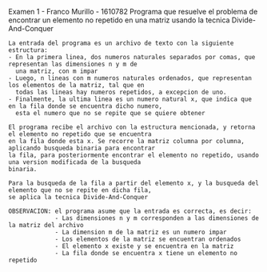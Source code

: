 Examen 1 - Franco Murillo - 1610782
Programa que resuelve el problema de encontrar un elemento no repetido en una matriz usando la tecnica
    Divide-And-Conquer

    La entrada del programa es un archivo de texto con la siguiente estructura:
    - En la primera linea, dos numeros naturales separados por comas, que representan las dimensiones n y m de
      una matriz, con m impar
    - Luego, n lineas con m numeros naturales ordenados, que representan los elementos de la matriz, tal que en 
      todas las lineas hay numeros repetidos, a excepcion de uno.
    - Finalmente, la ultima linea es un numero natural x, que indica que en la fila donde se encuentra dicho numero,
      esta el numero que no se repite que se quiere obtener

    El programa recibe el archivo con la estructura mencionada, y retorna el elemento no repetido que se encuentra
    en la fila donde esta x. Se recorre la matriz columna por columna, aplicando busqueda binaria para encontrar
    la fila, para posteriormente encontrar el elemento no repetido, usando una version modificada de la busqueda 
    binaria.

    Para la busqueda de la fila a partir del elemento x, y la busqueda del elemento que no se repite en dicha fila, 
    se aplica la tecnica Divide-And-Conquer

    OBSERVACION: el programa asume que la entrada es correcta, es decir:
                 - Las dimensiones n y m corresponden a las dimensiones de la matriz del archivo
                 - La dimension m de la matriz es un numero impar
                 - Los elementos de la matriz se encuentran ordenados
                 - El elemento x existe y se encuentra en la matriz
                 - La fila donde se encuentra x tiene un elemento no repetido     
